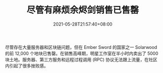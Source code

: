 ﻿---
title: "尽管有麻烦余烬剑销售已售罄"
date: 2021-05-28T21:57:40+08:00
lastmod: 2021-05-28T16:45:40+08:00
draft: false
authors: ["Sabrina"]
description: "尽管存在大量服务器和区块链问题，但在 Ember Sword 的国家之一 Solarwood 的前 12,000 个地块已售罄。在销售高峰期，明星工作室在半小时内卖出了 5000 块土地。服务器、第三方服务和远程过程调用 (RPC) 协议无法跟上流量，在社区内引起了很多挫败感。"
featuredImage: "despite-troubles-ember-sword-sale-sold-out.png"
tags: ["Strategy Game","策略游戏","Play to Earn"]
categories: ["news"]
news: ["策略游戏"]
weight: 
lightgallery: true
pinned: false
recommend: false
recommend1: false
---

尽管存在大量服务器和区块链问题，但在 Ember Sword 的国家之一 Solarwood 的前 12,000 个地块已售罄。在销售高峰期，明星工作室在半小时内卖出了 5000 块土地。服务器、第三方服务和远程过程调用 (RPC) 协议无法跟上流量，在社区内引起了很多挫败感。

<!--more-->

